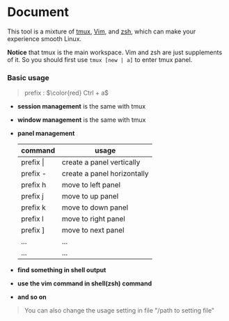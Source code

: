 # Document

This tool is a mixture of [tmux](https://github.com/tmux/tmux), [Vim](https://github.com/vim/vim), and [zsh](https://github.com/ohmyzsh/ohmyzsh), which can make your experience smooth Linux.

**Notice** that tmux is the main workspace. Vim and zsh are just supplements of it. So you should first use `tmux [new | a]` to enter tmux panel.

### Basic usage

> prefix : $\color{red} Ctrl + a$

- **session management** is the same with tmux

- **window management** is the same with tmux

- **panel management**

  | command   | usage                       |
  | --------- | --------------------------- |
  | prefix \| | create a panel vertically   |
  | prefix -  | create a panel horizontally |
  | prefix h  | move to left panel          |
  | prefix j  | move to up panel            |
  | prefix k  | move to down panel          |
  | prefix l  | move to right panel         |
  | prefix ]  | move to next panel          |
  | ...       | ...                         |
  | ...       | ...                         |

- **find something in shell output**
- **use the vim command in shell(zsh) command**
- **and so on**



> You can also change the usage setting in file "/path to setting file"